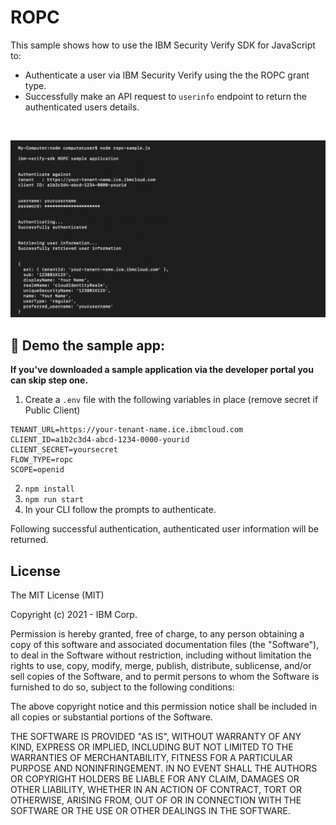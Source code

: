 # ROPC

This sample shows how to use the IBM Security Verify SDK for JavaScript to:
 - Authenticate a user via IBM Security Verify using the the ROPC grant type.
 - Successfully make an API request to `userinfo` endpoint to return the authenticated users details.

<br>

![screenshot](screenshot.png)

## :rocket: Demo the sample app:
**If you've downloaded a sample application via the developer portal you can skip step one.**
1. Create a `.env` file with the following variables in place (remove secret if Public Client)
```
TENANT_URL=https://your-tenant-name.ice.ibmcloud.com
CLIENT_ID=a1b2c3d4-abcd-1234-0000-yourid
CLIENT_SECRET=yoursecret
FLOW_TYPE=ropc
SCOPE=openid
```

2. `npm install`
3. `npm run start`
4. In your CLI follow the prompts to authenticate.

Following successful authentication, authenticated user information will be returned.

## License

The MIT License (MIT)

Copyright (c) 2021 - IBM Corp.

Permission is hereby granted, free of charge, to any person obtaining a copy of this software and associated documentation files (the "Software"), to deal in the Software without restriction, including without limitation the rights to use, copy, modify, merge, publish, distribute, sublicense, and/or sell copies of the Software, and to permit persons to whom the Software is furnished to do so, subject to the following conditions:

The above copyright notice and this permission notice shall be included in all copies or substantial portions of the Software.

THE SOFTWARE IS PROVIDED "AS IS", WITHOUT WARRANTY OF ANY KIND, EXPRESS OR IMPLIED, INCLUDING BUT NOT LIMITED TO THE WARRANTIES OF MERCHANTABILITY, FITNESS FOR A PARTICULAR PURPOSE AND NONINFRINGEMENT. IN NO EVENT SHALL THE AUTHORS OR COPYRIGHT HOLDERS BE LIABLE FOR ANY CLAIM, DAMAGES OR OTHER LIABILITY, WHETHER IN AN ACTION OF CONTRACT, TORT OR OTHERWISE, ARISING FROM, OUT OF OR IN CONNECTION WITH THE SOFTWARE OR THE USE OR OTHER DEALINGS IN THE SOFTWARE.